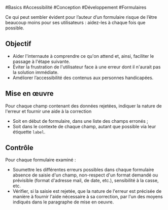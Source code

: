 
#Basics #Accessibilité #Conception #Développement #Formulaires

Ce qui peut sembler évident pour l’auteur d’un formulaire risque de l’être beaucoup moins pour ses utilisateurs : aidez-les à chaque fois que possible.


## Objectif

* Aider l'internaute à comprendre ce qu'on attend et, ainsi, faciliter le passage à l'étape suivante.
* Éviter la frustration de l'utilisateur face à une erreur dont il n'aurait pas la solution immédiate.
* Améliorer l’accessibilité des contenus aux personnes handicapées.

## Mise en œuvre

Pour chaque champ contenant des données rejetées, indiquer la nature de l'erreur et fournir une aide à la correction

* Soit en début de formulaire, dans une liste des champs erronés ;
* Soit dans le contexte de chaque champ, autant que possible via leur étiquette `label`.

## Contrôle

Pour chaque formulaire examiné :

* Soumettre les différentes erreurs possibles dans chaque formulaire absence de saisie d'un champ, non-respect d'un format demandé ou prévisible (format d'adresse mail, de date, etc.), sensibilité à la casse, etc.
* Vérifier, si la saisie est rejetée, que la nature de l'erreur est précisée de manière à fournir l'aide nécessaire à sa correction, par l'un des moyens indiqués dans le paragraphe de mise en oeuvre.

